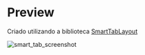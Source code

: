 # Preview
Criado utilizando a biblioteca [SmartTabLayout](https://github.com/ogaclejapan/SmartTabLayout)

![smart_tab_screenshot](https://user-images.githubusercontent.com/84485466/234743530-bc9131b4-000b-4c9a-b543-0bdba96b2fa9.png)
